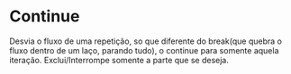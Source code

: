 # Continue

Desvia o fluxo de uma repetição, so que diferente do break(que quebra o fluxo dentro de um laço, parando tudo),
o continue para somente aquela iteração. Exclui/Interrompe somente a parte que se deseja.
